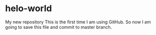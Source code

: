 # helo-world
My new repository
This is the first time I am using GitHub. So now I am going to save this file and commit to master branch.
